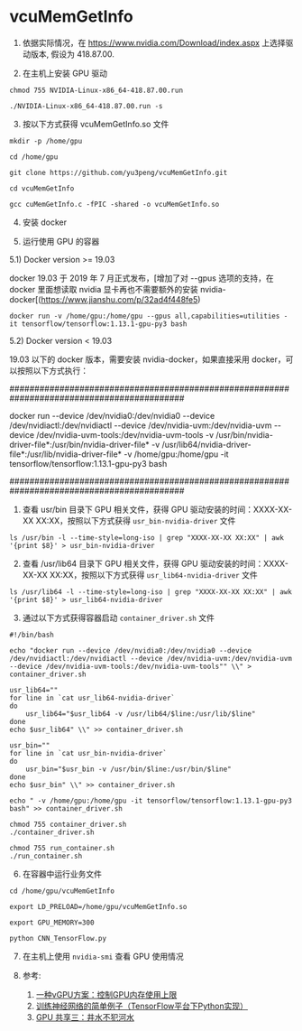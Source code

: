 # vcuMemGetInfo

1) 依据实际情况，在 https://www.nvidia.com/Download/index.aspx 上选择驱动版本, 假设为 418.87.00.

2) 在主机上安装 GPU 驱动

```shell
chmod 755 NVIDIA-Linux-x86_64-418.87.00.run

./NVIDIA-Linux-x86_64-418.87.00.run -s
```

3) 按以下方式获得 vcuMemGetInfo.so 文件

```shell
mkdir -p /home/gpu

cd /home/gpu

git clone https://github.com/yu3peng/vcuMemGetInfo.git
   
cd vcuMemGetInfo
   
gcc cuMemGetInfo.c -fPIC -shared -o vcuMemGetInfo.so   
```

4) 安装 docker

5) 运行使用 GPU 的容器

5.1) Docker version >= 19.03 

docker 19.03 于 2019 年 7 月正式发布，[增加了对 --gpus 选项的支持，在 docker 里面想读取 nvidia 显卡再也不需要额外的安装 nvidia-docker[(https://www.jianshu.com/p/32ad4f448fe5)

```shell
docker run -v /home/gpu:/home/gpu --gpus all,capabilities=utilities -it tensorflow/tensorflow:1.13.1-gpu-py3 bash
```

5.2) Docker version < 19.03

19.03 以下的 docker 版本，需要安装 nvidia-docker，如果直接采用 docker，可以按照以下方式执行：

###########################################################################################

docker run --device /dev/nvidia0:/dev/nvidia0 --device /dev/nvidiactl:/dev/nvidiactl --device /dev/nvidia-uvm:/dev/nvidia-uvm --device /dev/nvidia-uvm-tools:/dev/nvidia-uvm-tools -v /usr/bin/nvidia-driver-file*:/usr/bin/nvidia-driver-file* -v /usr/lib64/nvidia-driver-file*:/usr/lib/nvidia-driver-file* -v /home/gpu:/home/gpu -it tensorflow/tensorflow:1.13.1-gpu-py3 bash

###########################################################################################

1. 查看 usr/bin 目录下 GPU 相关文件，获得 GPU 驱动安装的时间：XXXX-XX-XX XX:XX，按照以下方式获得 `usr_bin-nvidia-driver` 文件

```shell
ls /usr/bin -l --time-style=long-iso | grep "XXXX-XX-XX XX:XX" | awk '{print $8}' > usr_bin-nvidia-driver
```

2. 查看 /usr/lib64 目录下 GPU 相关文件，获得 GPU 驱动安装的时间：XXXX-XX-XX XX:XX，按照以下方式获得 `usr_lib64-nvidia-driver` 文件

```shell
ls /usr/lib64 -l --time-style=long-iso | grep "XXXX-XX-XX XX:XX" | awk '{print $8}' > usr_lib64-nvidia-driver
```

3. 通过以下方式获得容器启动 `container_driver.sh` 文件

```shell
#!/bin/bash

echo "docker run --device /dev/nvidia0:/dev/nvidia0 --device /dev/nvidiactl:/dev/nvidiactl --device /dev/nvidia-uvm:/dev/nvidia-uvm --device /dev/nvidia-uvm-tools:/dev/nvidia-uvm-tools"" \\" > container_driver.sh

usr_lib64=""
for line in `cat usr_lib64-nvidia-driver`
do
    usr_lib64="$usr_lib64 -v /usr/lib64/$line:/usr/lib/$line"
done
echo $usr_lib64" \\" >> container_driver.sh

usr_bin=""
for line in `cat usr_bin-nvidia-driver`
do
    usr_bin="$usr_bin -v /usr/bin/$line:/usr/bin/$line"
done
echo $usr_bin" \\" >> container_driver.sh

echo " -v /home/gpu:/home/gpu -it tensorflow/tensorflow:1.13.1-gpu-py3 bash" >> container_driver.sh

chmod 755 container_driver.sh
./container_driver.sh
```

```shell
chmod 755 run_container.sh
./run_container.sh
```

6) 在容器中运行业务文件

```shell
cd /home/gpu/vcuMemGetInfo

export LD_PRELOAD=/home/gpu/vcuMemGetInfo.so

export GPU_MEMORY=300

python CNN_TensorFlow.py
```

7) 在主机上使用 `nvidia-smi` 查看 GPU 使用情况

8) 参考:
    1. [一种vGPU方案：控制GPU内存使用上限](https://blog.spider.im/post/control-gpu-memory/)
    2. [训练神经网络的简单例子（TensorFlow平台下Python实现）](https://blog.csdn.net/Jaster_wisdom/article/details/78018653)
    3. [GPU 共享三：井水不犯河水](https://zw0610.github.io/notes-cn/gpu-sharing-3.html)
